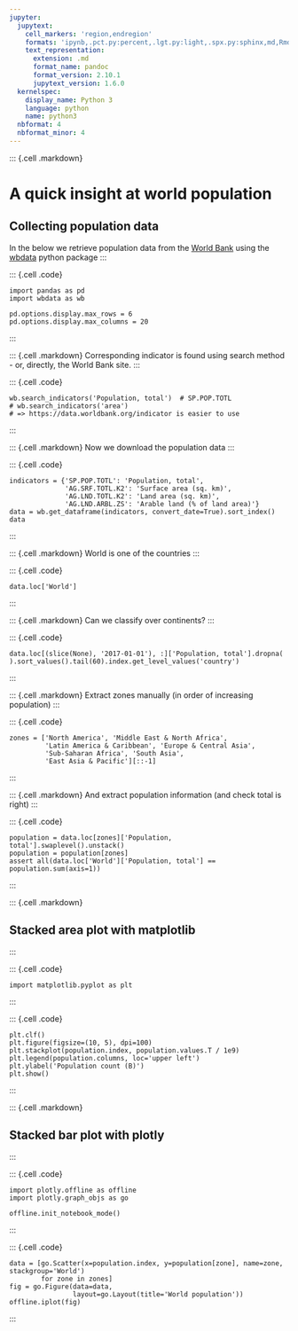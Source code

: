 ```yaml
---
jupyter:
  jupytext:
    cell_markers: 'region,endregion'
    formats: 'ipynb,.pct.py:percent,.lgt.py:light,.spx.py:sphinx,md,Rmd,.pandoc.md:pandoc'
    text_representation:
      extension: .md
      format_name: pandoc
      format_version: 2.10.1
      jupytext_version: 1.6.0
  kernelspec:
    display_name: Python 3
    language: python
    name: python3
  nbformat: 4
  nbformat_minor: 4
---
```


::: {.cell .markdown}
# A quick insight at world population

## Collecting population data

In the below we retrieve population data from the
[World Bank](http://www.worldbank.org/)
using the [wbdata](https://github.com/OliverSherouse/wbdata) python package
:::

::: {.cell .code}
``` {.python}
import pandas as pd
import wbdata as wb

pd.options.display.max_rows = 6
pd.options.display.max_columns = 20
```
:::

::: {.cell .markdown}
Corresponding indicator is found using search method - or, directly,
the World Bank site.
:::

::: {.cell .code}
``` {.python}
wb.search_indicators('Population, total')  # SP.POP.TOTL
# wb.search_indicators('area')
# => https://data.worldbank.org/indicator is easier to use
```
:::

::: {.cell .markdown}
Now we download the population data
:::

::: {.cell .code}
``` {.python}
indicators = {'SP.POP.TOTL': 'Population, total',
              'AG.SRF.TOTL.K2': 'Surface area (sq. km)',
              'AG.LND.TOTL.K2': 'Land area (sq. km)',
              'AG.LND.ARBL.ZS': 'Arable land (% of land area)'}
data = wb.get_dataframe(indicators, convert_date=True).sort_index()
data
```
:::

::: {.cell .markdown}
World is one of the countries
:::

::: {.cell .code}
``` {.python}
data.loc['World']
```
:::

::: {.cell .markdown}
Can we classify over continents?
:::

::: {.cell .code}
``` {.python}
data.loc[(slice(None), '2017-01-01'), :]['Population, total'].dropna(
).sort_values().tail(60).index.get_level_values('country')
```
:::

::: {.cell .markdown}
Extract zones manually (in order of increasing population)
:::

::: {.cell .code}
``` {.python}
zones = ['North America', 'Middle East & North Africa',
         'Latin America & Caribbean', 'Europe & Central Asia',
         'Sub-Saharan Africa', 'South Asia',
         'East Asia & Pacific'][::-1]
```
:::

::: {.cell .markdown}
And extract population information (and check total is right)
:::

::: {.cell .code}
``` {.python}
population = data.loc[zones]['Population, total'].swaplevel().unstack()
population = population[zones]
assert all(data.loc['World']['Population, total'] == population.sum(axis=1))
```
:::

::: {.cell .markdown}
## Stacked area plot with matplotlib
:::

::: {.cell .code}
``` {.python}
import matplotlib.pyplot as plt
```
:::

::: {.cell .code}
``` {.python}
plt.clf()
plt.figure(figsize=(10, 5), dpi=100)
plt.stackplot(population.index, population.values.T / 1e9)
plt.legend(population.columns, loc='upper left')
plt.ylabel('Population count (B)')
plt.show()
```
:::

::: {.cell .markdown}
## Stacked bar plot with plotly
:::

::: {.cell .code}
``` {.python}
import plotly.offline as offline
import plotly.graph_objs as go

offline.init_notebook_mode()
```
:::

::: {.cell .code}
``` {.python}
data = [go.Scatter(x=population.index, y=population[zone], name=zone, stackgroup='World')
        for zone in zones]
fig = go.Figure(data=data,
                layout=go.Layout(title='World population'))
offline.iplot(fig)
```
:::
